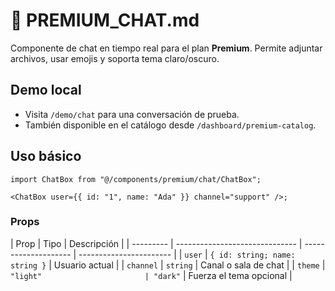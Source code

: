 # 💬 PREMIUM_CHAT.md

Componente de chat en tiempo real para el plan **Premium**. Permite adjuntar archivos, usar emojis y soporta tema claro/oscuro.

## Demo local

- Visita `/demo/chat` para una conversación de prueba.
- También disponible en el catálogo desde `/dashboard/premium-catalog`.

## Uso básico

```tsx
import ChatBox from "@/components/premium/chat/ChatBox";

<ChatBox user={{ id: "1", name: "Ada" }} channel="support" />;
```

### Props

| Prop      | Tipo                           | Descripción          |
| --------- | ------------------------------ | -------------------- | ----------------------- |
| `user`    | `{ id: string; name: string }` | Usuario actual       |
| `channel` | `string`                       | Canal o sala de chat |
| `theme`   | `"light"                       | "dark"`              | Fuerza el tema opcional |
